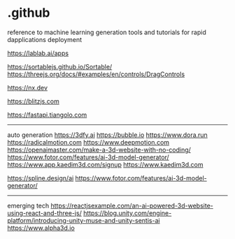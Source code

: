 # .github
reference to machine learning generation tools and tutorials for rapid dapplications deployment


https://lablab.ai/apps

https://sortablejs.github.io/Sortable/
https://threejs.org/docs/#examples/en/controls/DragControls

https://nx.dev

https://blitzjs.com



https://fastapi.tiangolo.com

-------------

auto generation
https://3dfy.ai
https://bubble.io
https://www.dora.run
https://radicalmotion.com
https://www.deepmotion.com
https://openaimaster.com/make-a-3d-website-with-no-coding/
https://www.fotor.com/features/ai-3d-model-generator/
https://www.app.kaedim3d.com/signup
https://www.kaedim3d.com

https://spline.design/ai
https://www.fotor.com/features/ai-3d-model-generator/
_____________
emerging tech
https://reactjsexample.com/an-ai-powered-3d-website-using-react-and-three-js/
https://blog.unity.com/engine-platform/introducing-unity-muse-and-unity-sentis-ai
https://www.alpha3d.io

